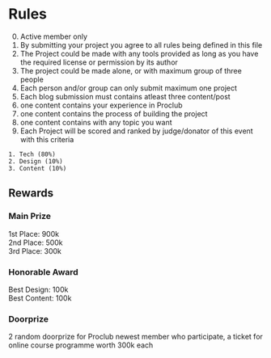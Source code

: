 # Rules
0. Active member only
1. By submitting your project you agree to all rules being defined in this file
2. The Project could be made with any tools provided as long as you have the required license or permission by its author
3. The project could be made alone, or with maximum group of three people
4. Each person and/or group can only submit maximum one project
5. Each blog submission must contains atleast three content/post
6. one content contains your experience in Proclub
7. one content contains the process of building the project
8. one content contains with any topic you want
6. Each Project will be scored and ranked by judge/donator of this event with this criteria
```
1. Tech (80%)
2. Design (10%)
3. Content (10%)
```

## Rewards

### Main Prize
1st Place: 900k  
2nd Place: 500k  
3rd Place: 300k  

### Honorable Award
Best Design: 100k  
Best Content: 100k  

### Doorprize
2 random doorprize for Proclub newest member who participate, a ticket for online course programme worth 300k each


